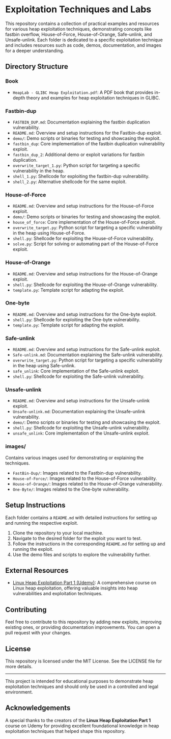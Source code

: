 # Exploitation Techniques and Labs

This repository contains a collection of practical examples and resources for various heap exploitation techniques, demonstrating concepts like fastbin overflow, House-of-Force, House-of-Orange, Safe-unlink, and Unsafe-unlink. Each folder is dedicated to a specific exploitation technique and includes resources such as code, demos, documentation, and images for a deeper understanding.

## Directory Structure

### Book
- `HeapLab - GLIBC Heap Exploitation.pdf`: A PDF book that provides in-depth theory and examples for heap exploitation techniques in GLIBC.

### Fastbin-dup
- `FASTBIN_DUP.md`: Documentation explaining the fastbin duplication vulnerability.
- `README.md`: Overview and setup instructions for the Fastbin-dup exploit.
- `demo/`: Demo scripts or binaries for testing and showcasing the exploit.
- `fastbin_dup`: Core implementation of the fastbin duplication vulnerability exploit.
- `fastbin_dup_2`: Additional demo or exploit variations for fastbin duplication.
- `overwrite_target_1.py`: Python script for targeting a specific vulnerability in the heap.
- `shell_1.py`: Shellcode for exploiting the fastbin-dup vulnerability.
- `shell_2.py`: Alternative shellcode for the same exploit.

### House-of-Force
- `README.md`: Overview and setup instructions for the House-of-Force exploit.
- `demo/`: Demo scripts or binaries for testing and showcasing the exploit.
- `house_of_force`: Core implementation of the House-of-Force exploit.
- `overwrite_target.py`: Python script for targeting a specific vulnerability in the heap using House-of-Force.
- `shell.py`: Shellcode for exploiting the House-of-Force vulnerability.
- `solve.py`: Script for solving or automating part of the House-of-Force exploit.

### House-of-Orange
- `README.md`: Overview and setup instructions for the House-of-Orange exploit.
- `shell.py`: Shellcode for exploiting the House-of-Orange vulnerability.
- `template.py`: Template script for adapting the exploit.

### One-byte
- `README.md`: Overview and setup instructions for the One-byte exploit.
- `shell.py`: Shellcode for exploiting the One-byte vulnerability.
- `template.py`: Template script for adapting the exploit.

### Safe-unlink
- `README.md`: Overview and setup instructions for the Safe-unlink exploit.
- `Safe-unlink.md`: Documentation explaining the Safe-unlink vulnerability.
- `overwrite_target.py`: Python script for targeting a specific vulnerability in the heap using Safe-unlink.
- `safe_unlink`: Core implementation of the Safe-unlink exploit.
- `shell.py`: Shellcode for exploiting the Safe-unlink vulnerability.

### Unsafe-unlink
- `README.md`: Overview and setup instructions for the Unsafe-unlink exploit.
- `Unsafe-unlink.md`: Documentation explaining the Unsafe-unlink vulnerability.
- `demo/`: Demo scripts or binaries for testing and showcasing the exploit.
- `shell.py`: Shellcode for exploiting the Unsafe-unlink vulnerability.
- `unsafe_unlink`: Core implementation of the Unsafe-unlink exploit.

### images/
Contains various images used for demonstrating or explaining the techniques.

- `FastBin-Dup/`: Images related to the Fastbin-dup vulnerability.
- `House-of-Force/`: Images related to the House-of-Force vulnerability.
- `House-of-Orange/`: Images related to the House-of-Orange vulnerability.
- `One-Byte/`: Images related to the One-byte vulnerability.

## Setup Instructions

Each folder contains a `README.md` with detailed instructions for setting up and running the respective exploit.

1. Clone the repository to your local machine.
2. Navigate to the desired folder for the exploit you want to test.
3. Follow the instructions in the corresponding `README.md` for setting up and running the exploit.
4. Use the demo files and scripts to explore the vulnerability further.

## External Resources

- [Linux Heap Exploitation Part 1 (Udemy)](https://www.udemy.com/course/linux-heap-exploitation-part-1/): A comprehensive course on Linux heap exploitation, offering valuable insights into heap vulnerabilities and exploitation techniques.

## Contributing

Feel free to contribute to this repository by adding new exploits, improving existing ones, or providing documentation improvements. You can open a pull request with your changes.

## License

This repository is licensed under the MIT License. See the LICENSE file for more details.

---

This project is intended for educational purposes to demonstrate heap exploitation techniques and should only be used in a controlled and legal environment.

## Acknowledgements

A special thanks to the creators of the **Linux Heap Exploitation Part 1** course on Udemy for providing excellent foundational knowledge in heap exploitation techniques that helped shape this repository.
